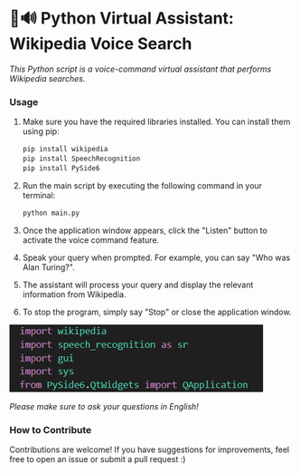 # 🐍🔊 Python Virtual Assistant: Wikipedia Voice Search

_This Python script is a voice-command virtual assistant that performs Wikipedia searches._

### Usage

1. Make sure you have the required libraries installed. You can install them using pip:
    ```sh
    pip install wikipedia
    pip install SpeechRecognition
    pip install PySide6
    ```

2. Run the main script by executing the following command in your terminal:
    ```sh
    python main.py
    ```
3. Once the application window appears, click the "Listen" button to activate the voice command feature.
4. Speak your query when prompted. For example, you can say "Who was Alan Turing?".
5. The assistant will process your query and display the relevant information from Wikipedia.
6. To stop the program, simply say "Stop" or close the application window.


![Requirements Diagram](diagram/requirements.png)

_Please make sure to ask your questions in English!_

### How to Contribute

Contributions are welcome! If you have suggestions for improvements, feel free to open an issue or submit a pull request :)
